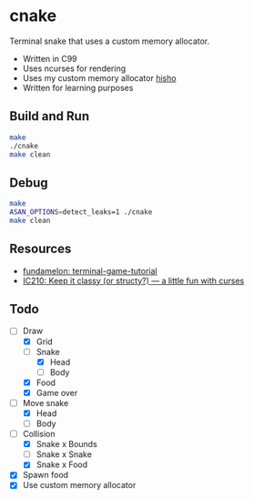 # cnake

Terminal snake that uses a custom memory allocator.
- Written in C99
- Uses ncurses for rendering
- Uses my custom memory allocator [hisho](https://github.com/SourenP/hisho)
- Written for learning purposes

## Build and Run

```bash
make
./cnake
make clean
```

## Debug

```bash
make
ASAN_OPTIONS=detect_leaks=1 ./cnake
make clean
```

## Resources

- [fundamelon: terminal-game-tutorial](https://github.com/fundamelon/terminal-game-tutorial)
- [IC210: Keep it classy (or structy?) — a little fun with curses](https://www.usna.edu/Users/cs/wcbrown/courses/F16IC210/lab/l11/lab.html)

## Todo

- [ ] Draw
  - [X] Grid
  - [ ] Snake
    - [X] Head
    - [ ] Body
  - [X] Food
  - [X] Game over
- [ ] Move snake
  - [X] Head
  - [ ] Body
- [ ] Collision
  - [X] Snake x Bounds
  - [ ] Snake x Snake
  - [X] Snake x Food
- [X] Spawn food
- [X] Use custom memory allocator
